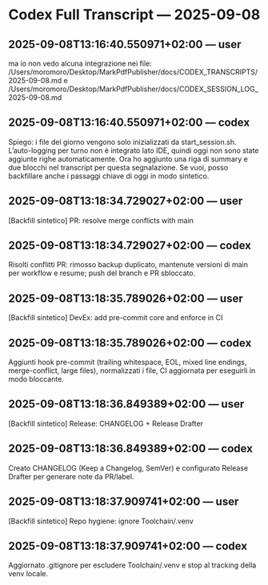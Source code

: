 # Codex Full Transcript — 2025-09-08

## 2025-09-08T13:16:40.550971+02:00 — user

ma io non vedo alcuna integrazione nei file: /Users/moromoro/Desktop/MarkPdfPublisher/docs/CODEX_TRANSCRIPTS/2025-09-08.md e /Users/moromoro/Desktop/MarkPdfPublisher/docs/CODEX_SESSION_LOG_2025-09-08.md

## 2025-09-08T13:16:40.550971+02:00 — codex

Spiego: i file del giorno vengono solo inizializzati da start_session.sh. L’auto-logging per turno non è integrato lato IDE, quindi oggi non sono state aggiunte righe automaticamente. Ora ho aggiunto una riga di summary e due blocchi nel transcript per questa segnalazione. Se vuoi, posso backfillare anche i passaggi chiave di oggi in modo sintetico.


## 2025-09-08T13:18:34.729027+02:00 — user

[Backfill sintetico] PR: resolve merge conflicts with main

## 2025-09-08T13:18:34.729027+02:00 — codex

Risolti conflitti PR: rimosso backup duplicato, mantenute versioni di main per workflow e resume; push del branch e PR sbloccato.


## 2025-09-08T13:18:35.789026+02:00 — user

[Backfill sintetico] DevEx: add pre-commit core and enforce in CI

## 2025-09-08T13:18:35.789026+02:00 — codex

Aggiunti hook pre-commit (trailing whitespace, EOL, mixed line endings, merge-conflict, large files), normalizzati i file, CI aggiornata per eseguirli in modo bloccante.


## 2025-09-08T13:18:36.849389+02:00 — user

[Backfill sintetico] Release: CHANGELOG + Release Drafter

## 2025-09-08T13:18:36.849389+02:00 — codex

Creato CHANGELOG (Keep a Changelog, SemVer) e configurato Release Drafter per generare note da PR/label.


## 2025-09-08T13:18:37.909741+02:00 — user

[Backfill sintetico] Repo hygiene: ignore Toolchain/.venv

## 2025-09-08T13:18:37.909741+02:00 — codex

Aggiornato .gitignore per escludere Toolchain/.venv e stop al tracking della venv locale.
